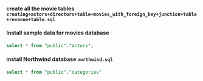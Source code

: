 #### create all the movie tables `creating+actors+directors+table+movies_with_foreign_key+junction+table+revenue+table.sql`
#### Install sample data for movies database


```sql
select * from "public"."actors";
```

#### install Northwind database `northwind.sql`
```sql
select * from "public"."categories"
```
